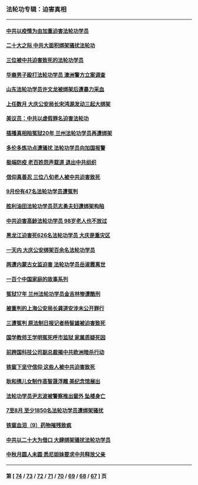 ### 法轮功专辑：迫害真相
---
#### [中共以疫情为由加重迫害法轮功学员](../../pages/nf4379/n13845591.md?10180430) 
#### [二十大之际 中共大面积绑架骚扰法轮功](../../pages/nf4379/n13846381.md?10180430) 
#### [三位被中共迫害致死的法轮功学员](../../pages/nf4379/n13843974.md?10180430) 
#### [华裔男子殴打法轮功学员 澳洲警方立案调查](../../pages/nf4379/n13843606.md?10180430) 
#### [山东法轮功学员许文龙被绑架后遭暴力采血](../../pages/nf4379/n13842524.md?10180430) 
#### [上任数月 大庆公安局长宋鸿源发动三起大绑架](../../pages/nf4379/n13841775.md?10180430) 
#### [美议员：中共以虚假罪名迫害法轮功](../../pages/nf4379/n13841083.md?10180430) 
#### [插播真相陷冤狱20年 兰州法轮功学员再遭绑架](../../pages/nf4379/n13840946.md?10180430) 
#### [多伦多炼功点遭骚扰 法轮功学员向加国报警](../../pages/nf4379/n13840401.md?10180430) 
#### [极端防疫 老百姓怨声载道 退出中共组织](../../pages/nf4379/n13840058.md?10180430) 
#### [信仰真善忍 三位八旬老人被中共迫害致死](../../pages/nf4379/n13838655.md?10180430) 
#### [9月份有47名法轮功学员遭冤判](../../pages/nf4379/n13839495.md?10180430) 
#### [胜利油田法轮功学员范志勇夫妇遭绑架构陷](../../pages/nf4379/n13838044.md?10180430) 
#### [中共迫害高龄法轮功学员 98岁老人也不放过](../../pages/nf4379/n13836765.md?10180430) 
#### [黑龙江迫害死626名法轮功学员 大庆是重灾区](../../pages/nf4379/n13836247.md?10180430) 
#### [一天内 大庆公安绑架百余名法轮功学员](../../pages/nf4379/n13835359.md?10180430) 
#### [两遭内蒙古女监迫害 法轮功学员岳淑霞离世](../../pages/nf4379/n13834576.md?10180430) 
#### [一百个中国家庭的故事系列](../../pages/nf4379/n13833308.md?10180430) 
#### [冤狱17年 兰州法轮功学员金吉林惨遭酷刑](../../pages/nf4379/n13832422.md?10180430) 
#### [被重判的上海公安局长龚道安涉未公开罪行](../../pages/nf4379/n13831922.md?10180430) 
#### [三遭冤判 原法制日报记者杨智雄被迫害致死](../../pages/nf4379/n13830419.md?10180430) 
#### [国学教师王学明冤死呼市监狱 家属质疑死因](../../pages/nf4379/n13831866.md?10180430) 
#### [前跨国科技公司副总裁揭中共欧洲暗杀行动](../../pages/nf4379/n13827561.md?10180430) 
#### [铁窗下坚守信仰 这些人被中共迫害致死](../../pages/nf4379/n13828898.md?10180430) 
#### [耿和携儿女制作高智晟浮雕 美纪念馆展出](../../pages/nf4379/n13829624.md?10180430) 
#### [法轮功学员尹志波被警察推出窗外 坠楼身亡](../../pages/nf4379/n13828273.md?10180430) 
#### [7至8月 至少1850名法轮功学员遭绑架骚扰](../../pages/nf4379/n13824925.md?10180430) 
#### [铁窗血泪（9）药物摧残致疯](../../pages/nf4379/n13819243.md?10180430) 
#### [中共以二十大为借口 大肆绑架骚扰法轮功学员](../../pages/nf4379/n13819570.md?10180430) 
#### [中秋月圆人未圆 悉尼姐妹要求中共释放父亲](../../pages/nf4379/n13819642.md?10180430) 

---
#### 第 [ [74](./74.md?10180430) / [73](./73.md?10180430) / [72](./72.md?10180430) / [71](./71.md?10180430) / [70](./70.md?10180430) / [69](./69.md?10180430) / [68](./68.md?10180430) / [67](./67.md?10180430) ] 页
